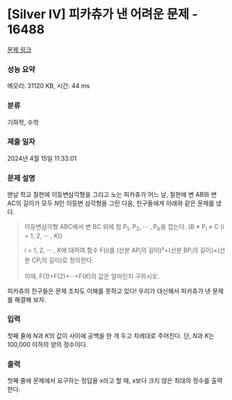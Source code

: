 # [Silver IV] 피카츄가 낸 어려운 문제 - 16488 

[문제 링크](https://www.acmicpc.net/problem/16488) 

### 성능 요약

메모리: 31120 KB, 시간: 44 ms

### 분류

기하학, 수학

### 제출 일자

2024년 4월 15일 11:33:01

### 문제 설명

<p>맨날 학교 칠판에 이등변삼각형을 그리고 노는 피카츄가 어느 날, 칠판에 변 AB와 변 AC의 길이가 모두 <em>N</em>인 이등변 삼각형을 그린 다음, 친구들에게 아래와 같은 문제를 냈다.</p>

<blockquote>
<p>이등변삼각형 ABC에서 변 BC 위에 점 P<sub>1</sub>, P<sub>2</sub>, ··· , P<em><sub>K</sub></em>을 잡는다. (B ≠ P<sub>i</sub> ≠ C (i = 1, 2, ··· , <em>K</em>))</p>

<p>i = 1, 2, ··· , <em>K</em>에 대하여 함수 F(i)를 (선분 AP<sub>i</sub>의 길이)²+(선분 BP<sub>i</sub>의 길이)×(선분 CP<sub>i</sub>의 길이)로 정의한다.</p>

<p>이때, F(1)+F(2)+···+F(<em>K</em>)의 값은 얼마인지 구하시오.</p>
</blockquote>

<p>피카츄의 친구들은 문제 조차도 이해를 못하고 있다! 우리가 대신해서 피카츄가 낸 문제를 해결해 보자.</p>

### 입력 

 <p>첫째 줄에 <em>N</em>과 <em>K</em>의 값이 사이에 공백을 한 개 두고 차례대로 주어진다. 단, <em>N</em>과 <em>K</em>는 100,000 이하의 양의 정수이다.</p>

### 출력 

 <p>첫째 줄에 문제에서 요구하는 정답을 <em>x</em>라고 할 때, <em>x</em>보다 크지 않은 최대의 정수를 출력한다.</p>

